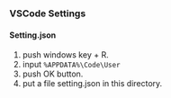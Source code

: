 ### VSCode Settings

#### Setting.json
1. push windows key + R.
1. input `%APPDATA%\Code\User`
1. push OK button.
1. put a file setting.json in this directory.

